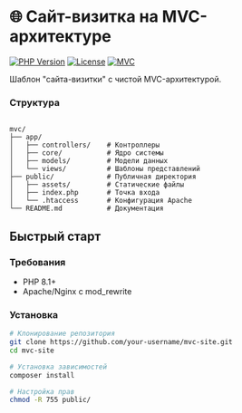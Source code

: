 # 🌐 Сайт-визитка на MVC-архитектуре

[![PHP Version](https://img.shields.io/badge/PHP-8.1%2B-777BB4?logo=php)](https://php.net/)
[![License](https://img.shields.io/badge/License-MIT-green.svg)](LICENSE)
[![MVC](https://img.shields.io/badge/Architecture-MVC-blueviolet)](https://ru.wikipedia.org/wiki/Model-View-Controller)

Шаблон "сайта-визитки" с чистой MVC-архитектурой.


### Структура

```

mvc/
├── app/
│   ├── controllers/    # Контроллеры
│   ├── core/           # Ядро системы
│   ├── models/         # Модели данных
│   └── views/          # Шаблоны представлений
├── public/             # Публичная директория
│   ├── assets/         # Статические файлы
│   ├── index.php       # Точка входа
│   └── .htaccess       # Конфигурация Apache
└── README.md           # Документация
```

## Быстрый старт



### Требования
- PHP 8.1+
- Apache/Nginx с mod_rewrite

### Установка
```bash
# Клонирование репозитория
git clone https://github.com/your-username/mvc-site.git
cd mvc-site

# Установка зависимостей
composer install

# Настройка прав
chmod -R 755 public/
```

